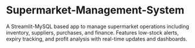 # Supermarket-Management-System
A Streamlit-MySQL based app to manage supermarket operations including inventory, suppliers, purchases, and finance. Features low-stock alerts, expiry tracking, and profit analysis with real-time updates and dashboards.

